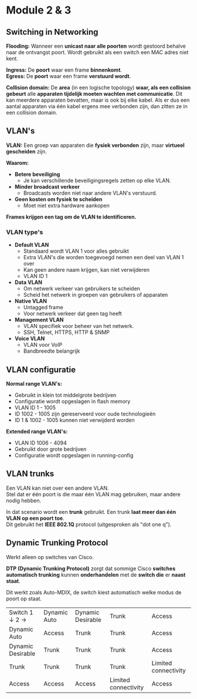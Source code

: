 # Module 2 &amp; 3

## Switching in Networking

**Flooding:** Wanneer een **unicast naar alle poorten** wordt gestoord behalve naar de ontvangst poort. Wordt gebruikt als
een switch een MAC adres niet kent.

**Ingress:** De **poort** waar een frame **binnenkomt**.\
**Egress:** De **poort** waar een frame **verstuurd wordt**.

**Collision domain:** De **area** (in een logische topology) **waar, als een collision gebeurt** alle **apparaten tijdelijk
moeten wachten met communicatie**. Dit kan meerdere apparaten bevatten, maar is ook bij elke kabel. Als er dus een aantal
apparaten via één kabel ergens mee verbonden zijn, dan zitten ze in een collision domain.

## VLAN's

**VLAN:** Een groep van apparaten die **fysiek verbonden** zijn, maar **virtueel gescheiden** zijn.

**Waarom:**
- **Betere beveiliging**
    - Je kan verschillende beveiligingsregels zetten op elke VLAN.
- **Minder broadcast verkeer**
    - Broadcasts worden niet naar andere VLAN's verstuurd.
- **Geen kosten om fysiek te scheiden**
    - Moet niet extra hardware aankopen

**Frames krijgen een tag om de VLAN te identificeren.**

### VLAN type's

- **Default VLAN**
    - Standaard wordt VLAN 1 voor alles gebruikt
    - Extra VLAN's die worden toegevoegd nemen een deel van VLAN 1 over
    - Kan geen andere naam krijgen, kan niet verwijderen
    - VLAN ID 1
- **Data VLAN**
    - Om netwerk verkeer van gebruikers te scheiden
    - Scheid het netwerk in groepen van gebruikers of apparaten
- **Native VLAN**
    - Untagged frame
    - Voor netwerk verkeer dat geen tag heeft
- **Management VLAN**
    - VLAN specifiek voor beheer van het netwerk.
    - SSH, Telnet, HTTPS, HTTP & SNMP
- **Voice VLAN**
    - VLAN voor VoIP
    - Bandbreedte belangrijk

## VLAN configuratie

**Normal range VLAN's:**
- Gebruikt in klein tot middelgrote bedrijven
- Configuratie wordt opgeslagen in flash memory
- VLAN ID 1 - 1005
- ID 1002 - 1005 zijn gereserveerd voor oude technologieën
- ID 1 & 1002 - 1005 kunnen niet verwijderd worden

**Extended range VLAN's:**
- VLAN ID 1006 - 4094
- Gebruikt door grote bedrijven
- Configuratie wordt opgeslagen in running-config

## VLAN trunks

Een VLAN kan niet over een andere VLAN.\
Stel dat er één poort is die maar één VLAN mag gebruiken, maar andere nodig hebben.

In dat scenario wordt een **trunk** gebruikt. Een trunk **laat meer dan één VLAN op een poort toe**.\
Dit gebruikt het **IEEE 802.1Q** protocol (uitgesproken als "dot one q").

## Dynamic Trunking Protocol

Werkt alleen op switches van Cisco. 

**DTP (Dynamic Trunking Protocol)** zorgt dat sommige Cisco **switches automatisch trunking** kunnen **onderhandelen** met de
**switch die** er **naast staat**.

Dit werkt zoals Auto-MDIX, de switch kiest automatisch welke modus de poort op staat.

<table style="both">
    <tr>
      <td>Switch 1 ↓ 2 →</td>
      <td>Dynamic Auto</td>
      <td>Dynamic Desirable</td>
      <td>Trunk</td>
      <td>Access</td>
    </tr>
    <tr>
      <td>Dynamic Auto</td>
      <td>Access</td>
      <td>Trunk</td>
      <td>Trunk</td>
      <td>Access</td>
    </tr>
    <tr>
      <td>Dynamic Desirable</td>
      <td>Trunk</td>
      <td>Trunk</td>
      <td>Trunk</td>
      <td>Access</td>
    </tr>
    <tr>
      <td>Trunk</td>
      <td>Trunk</td>
      <td>Trunk</td>
      <td>Trunk</td>
      <td>Limited connectivity</td>
    </tr>
    <tr>
      <td>Access</td>
      <td>Access</td>
      <td>Access</td>
      <td>Limited connectivity</td>
      <td>Access</td>
    </tr>
</table>

